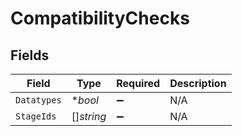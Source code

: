 # CompatibilityChecks


## Fields

| Field              | Type               | Required           | Description        |
| ------------------ | ------------------ | ------------------ | ------------------ |
| `Datatypes`        | **bool*            | :heavy_minus_sign: | N/A                |
| `StageIds`         | []*string*         | :heavy_minus_sign: | N/A                |